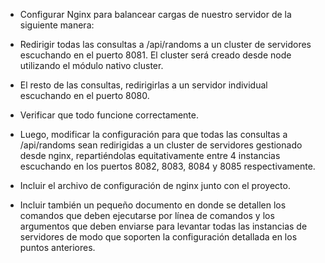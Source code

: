 * Configurar Nginx para balancear cargas de nuestro servidor de la siguiente manera:

* Redirigir todas las consultas a /api/randoms a un cluster de servidores escuchando en el puerto 8081. El cluster será creado desde node utilizando el módulo nativo cluster.

* El resto de las consultas, redirigirlas a un servidor individual escuchando en el puerto 8080.

* Verificar que todo funcione correctamente.

* Luego, modificar la configuración para que todas las consultas a /api/randoms sean redirigidas a un cluster de servidores gestionado desde nginx, repartiéndolas equitativamente entre 4 instancias escuchando en los puertos 8082, 8083, 8084 y 8085 respectivamente.

* Incluir el archivo de configuración de nginx junto con el proyecto.

* Incluir también un pequeño documento en donde se detallen los comandos que deben ejecutarse por línea de comandos y los argumentos que deben enviarse para levantar todas las instancias de servidores de modo que soporten la configuración detallada en los puntos anteriores.
